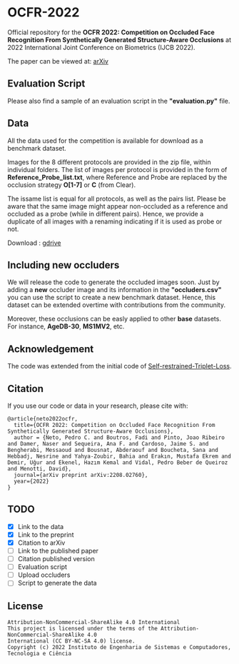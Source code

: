 # OCFR-2022

Official repository for the **OCFR 2022: Competition on Occluded Face Recognition From Synthetically Generated Structure-Aware Occlusions** at 2022 International Joint Conference on Biometrics (IJCB 2022). 

The paper can be viewed at: [arXiv](https://arxiv.org/abs/2208.02760)


## Evaluation Script

Please also find a sample of an evaluation script in the **"evaluation.py"** file. 


## Data

All the data used for the competition is available for download as a benchmark dataset. 

Images for the 8 different protocols are provided in the zip file, within individual folders. The list of images per protocol is provided in the form of **Reference_Probe_list.txt**, where Reference and Probe are replaced by the occlusion strategy **O[1-7]** or **C** (from Clear). 

The issame list is equal for all protocols, as well as the pairs list. Please be aware that the same image might appear non-occluded as a reference and occluded as a probe (while in different pairs). Hence, we provide a duplicate of all images with a renaming indicating if it is used as probe or not. 

Download : [gdrive](https://drive.google.com/drive/folders/1ZtLYWvqbZW5NKcOq8nY5OIyS_i_xz820?usp=sharing)


## Including new occluders

We will release the code to generate the occluded images soon. Just by adding a **new** occluder image and its information in the **"occluders.csv"** you can use the script to create a new benchmark dataset. Hence, this dataset can be extended overtime with contributions from the community.  

Moreover, these occlusions can be easly applied to other **base** datasets. For instance, **AgeDB-30**, **MS1MV2**, etc. 

## Acknowledgement
The code was extended from the initial code of [Self-restrained-Triplet-Loss](https://github.com/fdbtrs/Self-restrained-Triplet-Loss). 

## Citation
If you use our code or data in your research, please cite with:

```
@article{neto2022ocfr,
  title={OCFR 2022: Competition on Occluded Face Recognition From Synthetically Generated Structure-Aware Occlusions},
  author = {Neto, Pedro C. and Boutros, Fadi and Pinto, Joao Ribeiro and Damer, Naser and Sequeira, Ana F. and Cardoso, Jaime S. and Bengherabi, Messaoud and Bousnat, Abderaouf and Boucheta, Sana and Hebbadj, Nesrine and Yahya-Zoubir, Bahia and Erakın, Mustafa Ekrem and Demir, Uğur and Ekenel, Hazım Kemal and Vidal, Pedro Beber de Queiroz and Menotti, David},
  journal={arXiv preprint arXiv:2208.02760},
  year={2022}
}
```

## TODO 

- [X] Link to the data
- [X] Link to the preprint
- [X] Citation to arXiv
- [ ] Link to the published paper
- [ ] Citation published version
- [ ] Evaluation script
- [ ] Upload occluders
- [ ] Script to generate the data

## License
```
Attribution-NonCommercial-ShareAlike 4.0 International
This project is licensed under the terms of the Attribution-NonCommercial-ShareAlike 4.0
International (CC BY-NC-SA 4.0) license. 
Copyright (c) 2022 Instituto de Engenharia de Sistemas e Computadores, Tecnologia e Ciência
```


